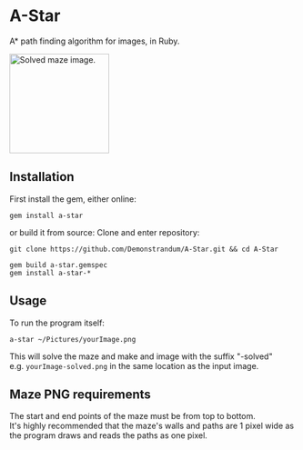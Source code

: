 # A-Star

A* path finding algorithm for images, in Ruby.

<img src="https://cloud.githubusercontent.com/assets/26842759/25824501/9437a29c-3437-11e7-98b9-ee918f764960.png" width="175" alt="Solved maze image." />

## Installation
First install the gem, either online:
```shell
gem install a-star
```
or build it from source:
Clone and enter repository:
```shell
git clone https://github.com/Demonstrandum/A-Star.git && cd A-Star
```
```shell
gem build a-star.gemspec
gem install a-star-*
```
## Usage
To run the program itself:
```shell
a-star ~/Pictures/yourImage.png
```
This will solve the maze and make and image with the suffix "-solved"<br />
e.g. `yourImage-solved.png` in the same location as the input image.

## Maze PNG requirements
The start and end points of the maze must be from top to bottom. <br />
It's highly recommended that the maze's walls and paths are 1 pixel wide as the program draws and reads the paths as one pixel.  
